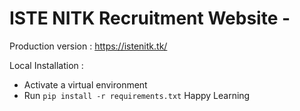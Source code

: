 # ISTE NITK Recruitment Website - 

Production version : https://istenitk.tk/

Local Installation : 
  - Activate a virtual environment
  - Run `pip install -r requirements.txt`
Happy Learning  
